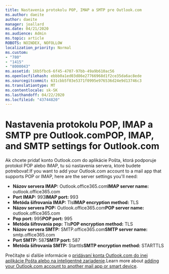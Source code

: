 ```yaml
---
title: Nastavenia protokolu POP, IMAP a SMTP pre Outlook.com
ms.author: daeite
author: daeite
manager: joallard
ms.date: 04/21/2020
ms.audience: Admin
ms.topic: article
ROBOTS: NOINDEX, NOFOLLOW
localization_priority: Normal
ms.custom:
- "780"
- "1415"
- "8000043"
ms.assetid: 16b5fbc6-6f45-4707-97bb-49a9b610ac56
ms.openlocfilehash: ebbb0a1ed03d86e27766968d1f2ce35da6ac8ede
ms.sourcegitcommit: 631cbb5f03e5371f0995e976536d24e9d13746c3
ms.translationtype: MT
ms.contentlocale: sk-SK
ms.lasthandoff: 04/22/2020
ms.locfileid: "43744820"
---
```

# <a name="pop-imap-and-smtp-settings-for-outlookcom"></a><span data-ttu-id="e45f4-102">Nastavenia protokolu POP, IMAP a SMTP pre Outlook.com</span><span class="sxs-lookup"><span data-stu-id="e45f4-102">POP, IMAP, and SMTP settings for Outlook.com</span></span>

<span data-ttu-id="e45f4-103">Ak chcete pridať konto Outlook.com do aplikácie Pošta, ktorá podporuje protokol POP alebo IMAP, tu sú nastavenia servera, ktoré budete potrebovať:</span><span class="sxs-lookup"><span data-stu-id="e45f4-103">If you want to add your Outlook.com account to a mail app that supports POP or IMAP, here are the server settings you'll need:</span></span>
  
- <span data-ttu-id="e45f4-104">**Názov servera IMAP:** Outlook.office365.com</span><span class="sxs-lookup"><span data-stu-id="e45f4-104">**IMAP server name:** outlook.office365.com</span></span>
- <span data-ttu-id="e45f4-105">**Port IMAP:** 993</span><span class="sxs-lookup"><span data-stu-id="e45f4-105">**IMAP port:** 993</span></span>
- <span data-ttu-id="e45f4-106">**Metóda šifrovania IMAP:** Tls</span><span class="sxs-lookup"><span data-stu-id="e45f4-106">**IMAP encryption method:** TLS</span></span>
- <span data-ttu-id="e45f4-107">**Názov servera POP:** Outlook.office365.com</span><span class="sxs-lookup"><span data-stu-id="e45f4-107">**POP server name:** outlook.office365.com</span></span>  
- <span data-ttu-id="e45f4-108">**Pop port:** 995</span><span class="sxs-lookup"><span data-stu-id="e45f4-108">**POP port:** 995</span></span>  
- <span data-ttu-id="e45f4-109">**Metóda šifrovania pop:** Tls</span><span class="sxs-lookup"><span data-stu-id="e45f4-109">**POP encryption method:** TLS</span></span>  
- <span data-ttu-id="e45f4-110">**Názov servera SMTP:** SMTP.office365.com</span><span class="sxs-lookup"><span data-stu-id="e45f4-110">**SMTP server name:** smtp.office365.com</span></span>
- <span data-ttu-id="e45f4-111">**Port SMTP:** 587</span><span class="sxs-lookup"><span data-stu-id="e45f4-111">**SMTP port:** 587</span></span>
- <span data-ttu-id="e45f4-112">**Metóda šifrovania SMTP:** Starttls</span><span class="sxs-lookup"><span data-stu-id="e45f4-112">**SMTP encryption method:** STARTTLS</span></span>

<span data-ttu-id="e45f4-113">Prečítajte si ďalšie informácie o [pridávaní konta Outlook.com do inej aplikácie Pošta alebo na inteligentné zariadenie](https://support.office.com/article/73f3b178-0009-41ae-aab1-87b80fa94970?wt.mc_id=Office_Outlook_com_Alchemy).</span><span class="sxs-lookup"><span data-stu-id="e45f4-113">Learn more about [adding your Outlook.com account to another mail app or smart device](https://support.office.com/article/73f3b178-0009-41ae-aab1-87b80fa94970?wt.mc_id=Office_Outlook_com_Alchemy).</span></span>